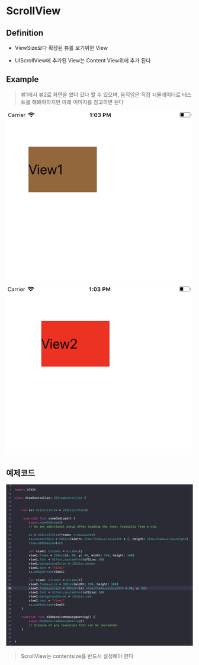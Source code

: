 # ScrollView

## Definition

* ViewSize보다 확장된 뷰를 보기위한 	View

* UIScrollView에 추가된 View는 Content View위에 추가 된다

## Example

> 뷰1에서 뷰2로 화면을 왔다 갔다 할 수 있으며, 움직임은 직접 시뮬레이터로 테스트를 해봐야하지만 아래 이미지를 참고하면 된다

![](/Img/view1.png "view1") ![](/Img/view2.png "view1")

## 예제코드

![](/Img/scrollview.png "scrollview")

> ScrollView는 contentsize를 반드시 설정해야 한다
